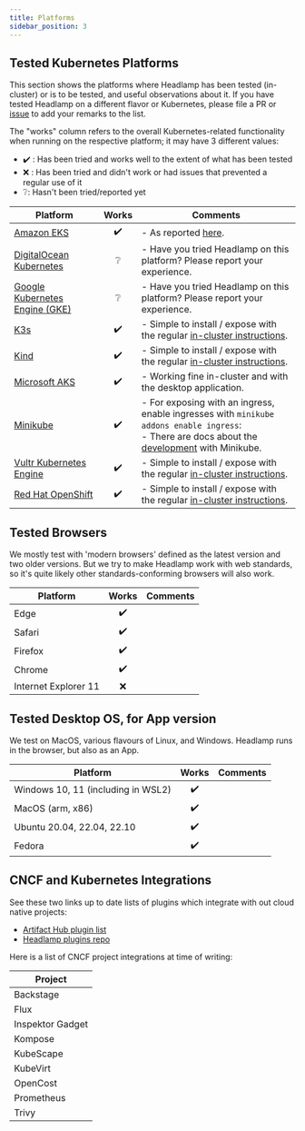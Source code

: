 ```yaml
---
title: Platforms
sidebar_position: 3
---
```


## Tested Kubernetes Platforms

This section shows the platforms where Headlamp has been tested (in-cluster) or is to be tested, and useful observations about it.
If you have tested Headlamp on a different flavor or Kubernetes, please file a PR or [issue](https://github.com/headlamp-k8s/headlamp/issues/new/choose) to add your remarks to the list.

The "works" column refers to the overall Kubernetes-related functionality when running on the respective platform; it may have 3 different values:

- ✔️ : Has been tried and works well to the extent of what has been tested
- ❌ : Has been tried and didn't work or had issues that prevented a regular use of it
- ❔: Hasn't been tried/reported yet

| Platform                                                                        | Works | Comments                                                                                                                                                                                                                                                                                                                                                                                                                                                                                                                                                                                                                                                                                                                                                                                                                                                                                         |
| ------------------------------------------------------------------------------- | :---: | ------------------------------------------------------------------------------------------------------------------------------------------------------------------------------------------------------------------------------------------------------------------------------------------------------------------------------------------------------------------------------------------------------------------------------------------------------------------------------------------------------------------------------------------------------------------------------------------------------------------------------------------------------------------------------------------------------------------------------------------------------------------------------------------------------------------------------------------------------------------------------------------------ |
| [Amazon EKS](https://aws.amazon.com/eks/)                                       |  ✔️   | - As reported [here](https://github.com/headlamp-k8s/headlamp/issues/266).                                                                                                                                                                                                                                                                                                                                                                                                                                                                                                                                                                                                                                                                                                                                                                                                                       |
| [DigitalOcean Kubernetes](https://www.digitalocean.com/products/kubernetes/)    |  ❔   | - Have you tried Headlamp on this platform? Please report your experience.                                                                                                                                                                                                                                                                                                                                                                                                                                                                                                                                                                                                                                                                                                                                                                                                                       |
| [Google Kubernetes Engine (GKE)](https://cloud.google.com/kubernetes-engine)    |  ❔   | - Have you tried Headlamp on this platform? Please report your experience.                                                                                                                                                                                                                                                                                                                                                                                                                                                                                                                                                                                                                                                                                                                                                                                                                       |
| [K3s](https://k3s.io/)                                                          |  ✔️   | - Simple to install / expose with the regular [in-cluster instructions](https://headlamp.dev/docs/latest/installation/in-cluster/).                                                                                                                                                                                                                                                                                                                                                                                                                                                                                                                                                                                                                                                                                                                                                              |
| [Kind](https://kind.sigs.k8s.io/)                                               |  ✔️   | - Simple to install / expose with the regular [in-cluster instructions](https://headlamp.dev/docs/latest/installation/in-cluster/).                                                                                                                                                                                                                                                                                                                                                                                                                                                                                                                                                                                                                                                                                                                                                              |
| [Microsoft AKS](https://azure.microsoft.com/)                                   |  ✔️   | - Working fine in-cluster and with the desktop application. |
| [Minikube](https://minikube.sigs.k8s.io/)                                       |  ✔️   | - For exposing with an ingress, enable ingresses with `minikube addons enable ingress`: <br/> - There are docs about the [development](./development/index.md#minikube-in-cluster) with Minikube.                                                                                                                                                                                                                                                                                                                                                                                                                                                                                                                                                                                                                                                                                                |
| [Vultr Kubernetes Engine](https://www.vultr.com/kubernetes/)                    |  ✔️   | - Simple to install / expose with the regular [in-cluster instructions](https://headlamp.dev/docs/latest/installation/in-cluster/).                                                                                                                                                                                                                                                                                                                                                                                                                                                                                                                                                                                                                                                                                                                                                              |
| [Red Hat OpenShift](https://www.redhat.com/en/technologies/cloud-computing/openshift)                    |  ✔️   | - Simple to install / expose with the regular [in-cluster instructions](https://headlamp.dev/docs/latest/installation/in-cluster/).                                                                                                                                                                                                                                                                                                                                                                                                                                                                                                                                                                                                                                                                                                                                                              |
## Tested Browsers

We mostly test with 'modern browsers' defined as the latest version and two older versions. But we try to make Headlamp work with web standards, so it's quite likely other standards-conforming browsers will also work.

| Platform             | Works | Comments |
| -------------------- | :---: | -------- |
| Edge                 |  ✔️   |
| Safari               |  ✔️   |
| Firefox              |  ✔️   |
| Chrome               |  ✔️   |
| Internet Explorer 11 |  ❌   |

## Tested Desktop OS, for App version

We test on MacOS, various flavours of Linux, and Windows. Headlamp runs in the browser, but also as an App.

| Platform                           | Works | Comments |
| ---------------------------------- | :---: | -------- |
| Windows 10, 11 (including in WSL2) |  ✔️   |
| MacOS (arm, x86)                   |  ✔️   |
| Ubuntu 20.04, 22.04, 22.10         |  ✔️   |
| Fedora                             |  ✔️   |


## CNCF and Kubernetes Integrations

See these two links up to date lists of plugins which integrate with out cloud native projects:
- [Artifact Hub plugin list](https://artifacthub.io/packages/search?kind=21&sort=relevance)
- [Headlamp plugins repo](https://github.com/headlamp-k8s/plugins/)

Here is a list of CNCF project integrations at time of writing:

| Project          |
| ----------       |
| Backstage        |
| Flux             |
| Inspektor Gadget |
| Kompose          |
| KubeScape        |
| KubeVirt         |
| OpenCost         |
| Prometheus       |
| Trivy            |
